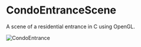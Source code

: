 # CondoEntranceScene
A scene of a residential entrance in C using OpenGL.

![CondoEntrance](https://github.com/SantanaCosta/CondoEntranceScene/assets/106698124/8194fb41-39fa-412f-ae85-9fc784a40c1d)

